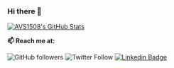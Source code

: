 ### Hi there 👋

[![AVS1508's GitHub Stats](https://github-readme-stats.vercel.app/api?username=clatko&show_icons=true)](https://github.com/AVS1508)

  **📫 Reach me at:**<br>

![GitHub followers](https://img.shields.io/github/followers/clatko?style=social)
![Twitter Follow](https://img.shields.io/twitter/follow/clatko?style=social)
[![Linkedin Badge](https://img.shields.io/badge/-LinkedIn-blue?style=social)](https://www.linkedin.com/in/clatko)

<!--
**clatko/clatko** is a ✨ _special_ ✨ repository because its `README.md` (this file) appears on your GitHub profile.

Here are some ideas to get you started:

- 🔭 I’m currently working on ...
- 🌱 I’m currently learning ...
- 👯 I’m looking to collaborate on ...
- 🤔 I’m looking for help with ...
- 💬 Ask me about ...
- 📫 How to reach me: ...
- 😄 Pronouns: ...
- ⚡ Fun fact: ...
-->
